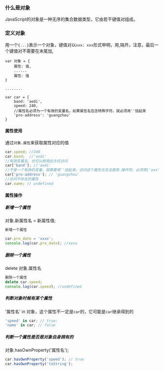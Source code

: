 ### 什么是对象
JavaScript的对象是一种无序的集合数据类型，它由若干键值对组成。

### 定义对象
用一个`{...}`表示一个对象，键值对以`xxx: xxx`形式申明，用,隔开。注意，最后一个键值对不需要在末尾加,

```
var 对象 = {
    属性: 值,
    ......
    属性: 值
}

........

var car = {
    band: 'aodi',
    speed: 240,
    //属性名必须为一个有效的变量名，如果属性名包含特殊字符，就必须用''括起来
    'pro-address': 'guangzhou'
}
```

#### 属性使用
通过`对象.属性`来获取属性对应的值

```js
car.speed; //240
car.band;  //'aodi'
//有效变量名，也可以使用此方式访问
car['band']; //'aodi'
//不是一个有效的变量，就需要用''括起来。访问这个属性也无法使用.操作符，必须用['xxx']来访问
car['pro-address']; // 'guangzhou' 
//访问不存在的属性
car.name; // undefined
```

#### 属性操作

##### 新增一个属性
对象.新属性名 = 新属性值;

```js
新增一个属性

car.pro_date = 'xxxx';
console.log(car.pro_date); //xxxx
```

##### 删除一个属性
delete 对象.属性名

```js
删除一个属性
delete car.speed;
console.log(car.speed); //undefined
```

##### 判断对象时候有某个属性
'属性名' in 对象，这个属性不一定是`car`的，它可能是`car`继承得到的

```js
'speed' in car; // true;
'name' in car; // false
```

##### 判断一个属性是否是对象自身拥有的
对象.hasOwnProperty('属性名');

```js
car.hasOwnProperty('speed'); // true
car.hasOwnProperty('toString');
```
